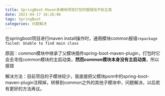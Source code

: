 ```yaml
---
title: SpringBoot-Maven多模块项目打包时报错找不到主类
date: 2021-04-17 16:26:06
tags: SpringBoot
categories: 问题解决
---
```


在springboot项目进行maven install操作时，通用模块common报错`repackage failed: Unable to find main class`

<!-- more -->

原因：common模块中继承了父模块插件spring-boot-maven-plugin，打包时它会去寻找common模块的主启动类，**然而common模块本身没有主启动类**，所以报错

解决方法：目前项目的子模块较少，我直接把父模块pom中的spring-boot-maven-plugin注释掉，转移到common之外的其他子模块中，问题解决，以后若有更好的方法再议。
